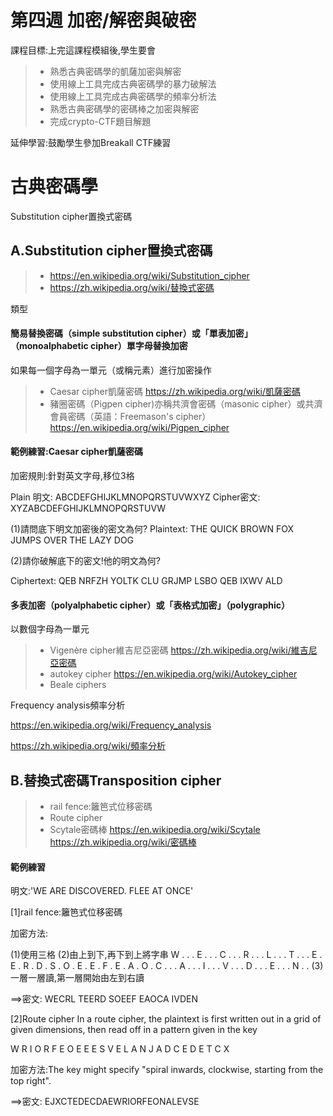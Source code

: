 # 第四週	加密/解密與破密

課程目標:上完這課程模組後,學生要會
>* 熟悉古典密碼學的凱薩加密與解密
>* 使用線上工具完成古典密碼學的暴力破解法
>* 使用線上工具完成古典密碼學的頻率分析法
>* 熟悉古典密碼學的密碼棒之加密與解密
>* 完成crypto-CTF題目解題

延伸學習:鼓勵學生參加Breakall CTF練習

# 古典密碼學

Substitution cipher置換式密碼

## A.Substitution cipher置換式密碼

>* https://en.wikipedia.org/wiki/Substitution_cipher
>* https://zh.wikipedia.org/wiki/替換式密碼

類型

#### 簡易替換密碼（simple substitution cipher）或「單表加密」（monoalphabetic cipher）單字母替換加密

如果每一個字母為一單元（或稱元素）進行加密操作

>* Caesar cipher凱薩密碼 https://zh.wikipedia.org/wiki/凱薩密碼
>* 豬圈密碼（Pigpen cipher)亦稱共濟會密碼（masonic cipher）或共濟會員密碼（英語：Freemason's cipher）
https://en.wikipedia.org/wiki/Pigpen_cipher

#### 範例練習:Caesar cipher凱薩密碼

加密規則:針對英文字母,移位3格

Plain 明文:   ABCDEFGHIJKLMNOPQRSTUVWXYZ
Cipher密文:   XYZABCDEFGHIJKLMNOPQRSTUVW

(1)請問底下明文加密後的密文為何?
Plaintext:  THE QUICK BROWN FOX JUMPS OVER THE LAZY DOG

(2)請你破解底下的密文!他的明文為何?

Ciphertext: QEB NRFZH YOLTK CLU GRJMP LSBO QEB IXWV ALD

#### 多表加密（polyalphabetic cipher）或「表格式加密」（polygraphic）
以數個字母為一單元

>* Vigenère cipher維吉尼亞密碼 https://zh.wikipedia.org/wiki/維吉尼亞密碼
>* autokey cipher https://en.wikipedia.org/wiki/Autokey_cipher
>* Beale ciphers


Frequency analysis頻率分析

https://en.wikipedia.org/wiki/Frequency_analysis

https://zh.wikipedia.org/wiki/頻率分析


## B.替換式密碼Transposition cipher

>* rail fence:籬笆式位移密碼
>* Route cipher
>* Scytale密碼棒 https://en.wikipedia.org/wiki/Scytale
https://zh.wikipedia.org/wiki/密碼棒

#### 範例練習

明文:'WE ARE DISCOVERED. FLEE AT ONCE'

[1]rail fence:籬笆式位移密碼

加密方法:

(1)使用三格
(2)由上到下,再下到上將字串
W . . . E . . . C . . . R . . . L . . . T . . . E
. E . R . D . S . O . E . E . F . E . A . O . C .
. . A . . . I . . . V . . . D . . . E . . . N . .
(3)一層一層讀,第一層開始由左到右讀

==>密文: WECRL TEERD SOEEF EAOCA IVDEN

[2]Route cipher
In a route cipher, the plaintext is first written out in a grid of given dimensions, 
then read off in a pattern given in the key

W R I O R F E O E 
E E S V E L A N J 
A D C E D E T C X 

加密方法:The key might specify "spiral inwards, clockwise, starting from the top right". 

==>密文: EJXCTEDECDAEWRIORFEONALEVSE
